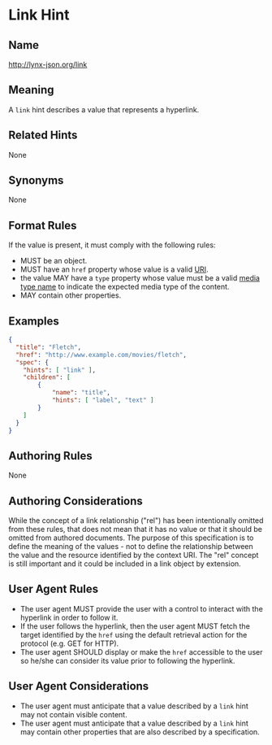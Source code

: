 # Link Hint

## Name

http://lynx-json.org/link

## Meaning

A `link` hint describes a value that represents a hyperlink.

## Related Hints

None

## Synonyms

None

## Format Rules

If the value is present, it must comply with the following rules:

- MUST be an object.
- MUST have an `href` property whose value is a valid [URI](#uri).
- the value MAY have a `type` property whose value must be a valid [media type name](#media-type-name) to indicate the expected media type of the content.
- MAY contain other properties.

## Examples

```json
{
  "title": "Fletch",
  "href": "http://www.example.com/movies/fletch",
  "spec": {
    "hints": [ "link" ],
    "children": [
        {
            "name": "title",
            "hints": [ "label", "text" ]
        }
    ]
  }
}
```

## Authoring Rules

None

## Authoring Considerations

While the concept of a link relationship ("rel") has been intentionally omitted from these rules, that does not mean that it has no value or that it should be omitted from authored documents. The purpose of this specification is to define the meaning of the values - not to define the relationship between the value and the resource identified by the context URI. The "rel" concept is still important and it could be included in a link object by extension.

## User Agent Rules

- The user agent MUST provide the user with a control to interact with the hyperlink in order to follow it.
- If the user follows the hyperlink, then the user agent MUST fetch the target identified by the `href` using the default retrieval action for the protocol (e.g. GET for HTTP).
- The user agent SHOULD display or make the `href` accessible to the user so he/she can consider its value prior to following the hyperlink.

## User Agent Considerations

- The user agent must anticipate that a value described by a `link` hint may not contain visible content.
- The user agent must anticipate that a value described by a `link` hint may contain other properties that are also described by a specification.
